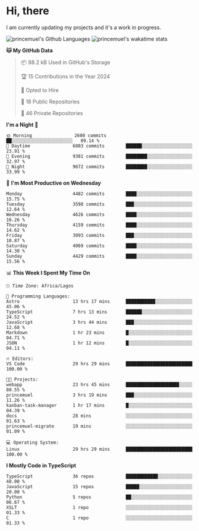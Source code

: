 # Hi, there

<!--
**princemuel/princemuel** is a ✨ _special_ ✨ repository because its `README.md` (this file) appears on your GitHub profile.

Here are some ideas to get you started:

- 🔭 I’m currently working on ...
- 🌱 I’m currently learning ...
- 👯 I’m looking to collaborate on ...
- 🤔 I’m looking for help with ...
- 💬 Ask me about ...
- 📫 How to reach me: ...
- 😄 Pronouns: ...
- ⚡ Fun fact: ...
-->

I am currently updating my projects and it's a work in progress.

![princemuel's Github Languages](https://github-readme-stats.vercel.app/api/top-langs/?username=princemuel&text_color=586069&layout=compact&hide_border=true&title_color=0366d6&count_private=true&include_all_commits=true&theme=tokyonight&show_icons=true)
![princemuel's wakatime stats](https://github-readme-stats.vercel.app/api/wakatime?username=princemuel&text_color=586069&layout=compact&hide_border=true&title_color=0366d6&count_private=true&include_all_commits=true&theme=tokyonight&show_icons=true)

<!--START_SECTION:waka-->
**🐱 My GitHub Data** 

> 📦 88.2 kB Used in GitHub's Storage 
 > 
> 🏆 15 Contributions in the Year 2024
 > 
> 💼 Opted to Hire
 > 
> 📜 18 Public Repositories 
 > 
> 🔑 46 Private Repositories 
 > 
**I'm a Night 🦉** 

```text
🌞 Morning                2600 commits        ██░░░░░░░░░░░░░░░░░░░░░░░   09.14 % 
🌆 Daytime                6803 commits        ██████░░░░░░░░░░░░░░░░░░░   23.91 % 
🌃 Evening                9381 commits        ████████░░░░░░░░░░░░░░░░░   32.97 % 
🌙 Night                  9672 commits        ████████░░░░░░░░░░░░░░░░░   33.99 % 
```
📅 **I'm Most Productive on Wednesday** 

```text
Monday                   4482 commits        ████░░░░░░░░░░░░░░░░░░░░░   15.75 % 
Tuesday                  3598 commits        ███░░░░░░░░░░░░░░░░░░░░░░   12.64 % 
Wednesday                4626 commits        ████░░░░░░░░░░░░░░░░░░░░░   16.26 % 
Thursday                 4159 commits        ████░░░░░░░░░░░░░░░░░░░░░   14.62 % 
Friday                   3093 commits        ███░░░░░░░░░░░░░░░░░░░░░░   10.87 % 
Saturday                 4069 commits        ████░░░░░░░░░░░░░░░░░░░░░   14.30 % 
Sunday                   4429 commits        ████░░░░░░░░░░░░░░░░░░░░░   15.56 % 
```


📊 **This Week I Spent My Time On** 

```text
🕑︎ Time Zone: Africa/Lagos

💬 Programming Languages: 
Astro                    13 hrs 17 mins      ███████████░░░░░░░░░░░░░░   45.06 % 
TypeScript               7 hrs 13 mins       ██████░░░░░░░░░░░░░░░░░░░   24.52 % 
JavaScript               3 hrs 44 mins       ███░░░░░░░░░░░░░░░░░░░░░░   12.68 % 
Markdown                 1 hr 23 mins        █░░░░░░░░░░░░░░░░░░░░░░░░   04.71 % 
JSON                     1 hr 12 mins        █░░░░░░░░░░░░░░░░░░░░░░░░   04.11 % 

🔥 Editors: 
VS Code                  29 hrs 29 mins      █████████████████████████   100.00 % 

🐱‍💻 Projects: 
webapp                   23 hrs 45 mins      ████████████████████░░░░░   80.55 % 
princemuel               3 hrs 19 mins       ███░░░░░░░░░░░░░░░░░░░░░░   11.26 % 
kanban-task-manager      1 hr 17 mins        █░░░░░░░░░░░░░░░░░░░░░░░░   04.39 % 
docs                     28 mins             ░░░░░░░░░░░░░░░░░░░░░░░░░   01.63 % 
princemuel-migrate       19 mins             ░░░░░░░░░░░░░░░░░░░░░░░░░   01.09 % 

💻 Operating System: 
Linux                    29 hrs 29 mins      █████████████████████████   100.00 % 
```

**I Mostly Code in TypeScript** 

```text
TypeScript               36 repos            ████████████░░░░░░░░░░░░░   48.00 % 
JavaScript               15 repos            █████░░░░░░░░░░░░░░░░░░░░   20.00 % 
Python                   5 repos             ██░░░░░░░░░░░░░░░░░░░░░░░   06.67 % 
XSLT                     1 repo              ░░░░░░░░░░░░░░░░░░░░░░░░░   01.33 % 
C                        1 repo              ░░░░░░░░░░░░░░░░░░░░░░░░░   01.33 % 
```




<!--END_SECTION:waka-->
